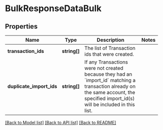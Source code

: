 # BulkResponseDataBulk

## Properties
Name | Type | Description | Notes
------------ | ------------- | ------------- | -------------
**transaction_ids** | **string[]** | The list of Transaction ids that were created. | 
**duplicate_import_ids** | **string[]** | If any Transactions were not created because they had an &#x60;import_id&#x60; matching a transaction already on the same account, the specified import_id(s) will be included in this list. | 

[[Back to Model list]](../../README.md#documentation-for-models) [[Back to API list]](../../README.md#documentation-for-api-endpoints) [[Back to README]](../../README.md)

